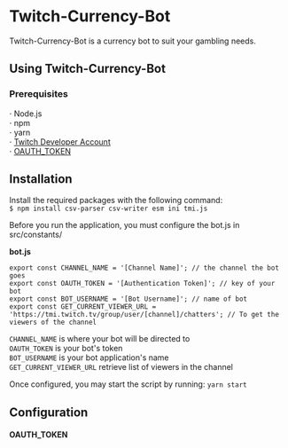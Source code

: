 # Twitch-Currency-Bot
Twitch-Currency-Bot is a currency bot to suit your gambling needs. 

## Using Twitch-Currency-Bot
### Prerequisites
⋅ Node.js  
⋅ npm  
⋅ yarn  
⋅ [Twitch Developer Account](https://dev.twitch.tv/)  
⋅ [OAUTH_TOKEN](#oauth_token)

## Installation
Install the required packages with the following command:  
`$ npm install csv-parser csv-writer esm ini tmi.js`  

Before you run the application, you must configure the bot.js in src/constants/

**bot.js**
```
export const CHANNEL_NAME = '[Channel Name]'; // the channel the bot goes  
export const OAUTH_TOKEN = '[Authentication Token]'; // key of your bot  
export const BOT_USERNAME = '[Bot Username]'; // name of bot  
export const GET_CURRENT_VIEWER_URL = 'https://tmi.twitch.tv/group/user/[channel]/chatters'; // To get the viewers of the channel
```  
`CHANNEL_NAME` is where your bot will be directed to  
`OAUTH_TOKEN` is your bot's token  
`BOT_USERNAME` is your bot application's name  
`GET_CURRENT_VIEWER_URL` retrieve list of viewers in the channel  

Once configured, you may start the script by running:
`yarn start`

## Configuration

#### OAUTH_TOKEN

